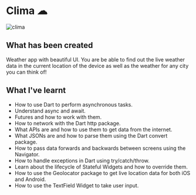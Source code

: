 
# Clima ☁
![clima](https://user-images.githubusercontent.com/49997734/184750119-c7912262-05c1-401c-ab7c-270a146b174b.gif)
## What has been created

Weather app with beautiful UI. You are be able to find out the live weather data in the current location of the device as well as the weather for any city you can think of!




## What I've learnt

- How to use Dart to perform asynchronous tasks.
- Understand async and await.
- Futures and how to work with them.
- How to network with the Dart http package.
- What APIs are and how to use them to get data from the internet.
- What JSONs are and how to parse them using the Dart convert package.
- How to pass data forwards and backwards between screens using the Navigator.
- How to handle exceptions in Dart using try/catch/throw.
- Learn about the lifecycle of Stateful Widgets and how to override them.
- How to use the Geolocator package to get live location data for both iOS and Android.
- How to use the TextField Widget to take user input.


